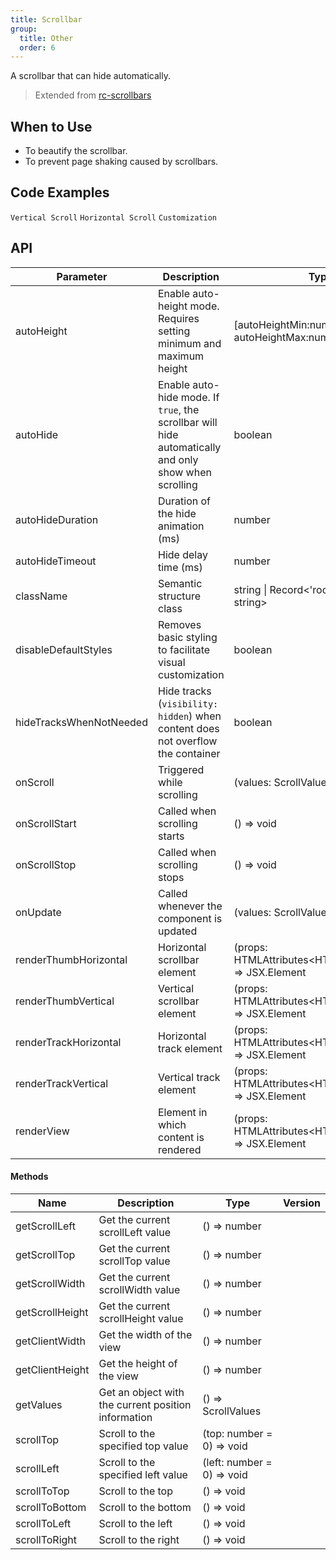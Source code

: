 ```yaml
---
title: Scrollbar
group:
  title: Other
  order: 6
---
```


A scrollbar that can hide automatically.

> Extended from [rc-scrollbars](https://github.com/sakhnyuk/rc-scrollbars)

## When to Use

- To beautify the scrollbar.
- To prevent page shaking caused by scrollbars.

## Code Examples

<!-- prettier-ignore -->
<code src="./demo/vertical.tsx">Vertical Scroll</code>
<code src="./demo/horizontal.tsx">Horizontal Scroll</code>
<code src="./demo/customization.tsx">Customization</code>

## API

| Parameter | Description | Type | Default | Version |
| --- | --- | --- | --- | --- |
| autoHeight | Enable auto-height mode. Requires setting minimum and maximum height | [autoHeightMin:number, autoHeightMax:number] | - |  |
| autoHide | Enable auto-hide mode. If `true`, the scrollbar will hide automatically and only show when scrolling | boolean | true |  |
| autoHideDuration | Duration of the hide animation (ms) | number | 200 |  |
| autoHideTimeout | Hide delay time (ms) | number | 1000 |  |
| className | Semantic structure class | string \| Record<'root' \| 'view', string> | - |  |
| disableDefaultStyles | Removes basic styling to facilitate visual customization | boolean | false |  |
| hideTracksWhenNotNeeded | Hide tracks (`visibility: hidden`) when content does not overflow the container | boolean | false |  |
| onScroll | Triggered while scrolling | (values: ScrollValues) => void | undefined |  |
| onScrollStart | Called when scrolling starts | () => void | - |  |
| onScrollStop | Called when scrolling stops | () => void | - |  |
| onUpdate | Called whenever the component is updated | (values: ScrollValues) => void | - |  |
| renderThumbHorizontal | Horizontal scrollbar element | (props: HTMLAttributes\<HTMLDivElement\>) => JSX.Element | - |  |
| renderThumbVertical | Vertical scrollbar element | (props: HTMLAttributes\<HTMLDivElement\>) => JSX.Element | - |  |
| renderTrackHorizontal | Horizontal track element | (props: HTMLAttributes\<HTMLDivElement\>) => JSX.Element | - |  |
| renderTrackVertical | Vertical track element | (props: HTMLAttributes\<HTMLDivElement>\) => JSX.Element | - |  |
| renderView | Element in which content is rendered | (props: HTMLAttributes\<HTMLDivElement\>) => JSX.Element | - |  |

#### Methods

| Name | Description | Type | Version |
| --- | --- | --- | --- |
| getScrollLeft | Get the current scrollLeft value | () => number |  |
| getScrollTop | Get the current scrollTop value | () => number |  |
| getScrollWidth | Get the current scrollWidth value | () => number |  |
| getScrollHeight | Get the current scrollHeight value | () => number |  |
| getClientWidth | Get the width of the view | () => number |  |
| getClientHeight | Get the height of the view | () => number |  |
| getValues | Get an object with the current position information | () => ScrollValues |  |
| scrollTop | Scroll to the specified top value | (top: number = 0) => void |  |
| scrollLeft | Scroll to the specified left value | (left: number = 0) => void |  |
| scrollToTop | Scroll to the top | () => void |  |
| scrollToBottom | Scroll to the bottom | () => void |  |
| scrollToLeft | Scroll to the left | () => void |  |
| scrollToRight | Scroll to the right | () => void |  |
